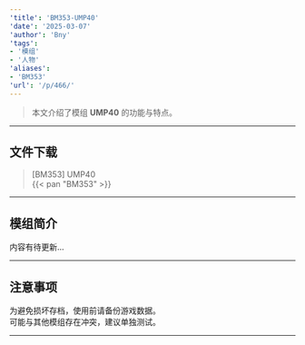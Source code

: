 ```yaml
---
'title': 'BM353-UMP40'
'date': '2025-03-07'
'author': 'Bny'
'tags':
- '模组'
- '人物'
'aliases':
- 'BM353'
'url': '/p/466/'
---
```


> 本文介绍了模组 **UMP40** 的功能与特点。

---

## 文件下载

> [BM353] UMP40  
{{< pan "BM353" >}}  

---

## 模组简介

>  
内容有待更新...  

---

## 注意事项

>  
为避免损坏存档，使用前请备份游戏数据。  
可能与其他模组存在冲突，建议单独测试。  

---

